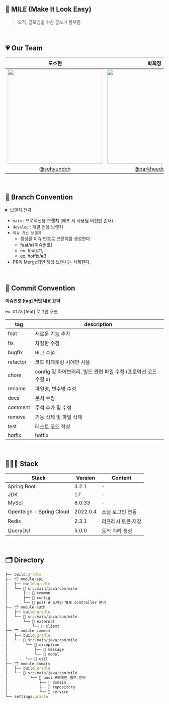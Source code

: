 ## 📖 MILE (Make It Look Easy)

> 오직, 글모임을 위한 글쓰기 플랫폼

 
 <br/>



## 💗 Our Team

|도소현|박희정|
|:------:|:------:|
|<img src="https://avatars.githubusercontent.com/u/79795051?v=4" width="300" height="300" />|<img src="https://github.com/GOSOPT-CDS-TEAM2/frontend/assets/97084864/c6d35974-8fc1-4089-93be-9430d4d33d2d" width="300" height="300" />|
|[@sohyundoh](https://github.com/sohyundoh)|[@parkheeddong](https://github.com/parkheeddong)|


<br/>

## 🌳 Branch Convention
<details>
	<summary> 브랜치 전략 </summary>
  	<div markdown="1">
      <img src="https://github.com/Mile-Writings/Mile-Server/assets/116873401/013c85c1-675e-484a-a453-83de917f5684" width = "500" >
  	</div>
</details>

- `main` : 프로덕션용 브랜치 (배포 시 사용될 버전만 존재)
- `develop` : 개발 전용 브랜치
- `이슈 기반 브랜치`
    - 생성된 이슈 번호로 브랜치를 생성한다
    - feat/#{이슈번호}
    - ex. feat/#1,
    - ex. hotfix/#3
- PR이 Merge되면 해당 브랜치는 삭제한다.



<br />


## 📌 Commit Convention
**이슈번호 [tag] 커밋 내용 요약**

ex. #123 [feat] 로그인 구현

| tag | description |
| --- | --- |
| feat | 새로운 기능 추가 |
| fix | 자잘한 수정 |
| bugfix | 버그 수정 |
| refactor | 코드 리팩토링 시에만 사용 |
| chore | config 및 라이브러리, 빌드 관련 파일 수정 (프로덕션 코드 수정 x) |
| rename | 파일명, 변수명 수정 |
| docs | 문서 수정 |
| comment | 주석 추가 및 수정 |
| remove | 기능 삭제 및 파일 삭제 |
| test | 테스트 코드 작성 |
| hotfix | hotfix |

<br />

## 👨🏻‍💻 Stack
| Stack | Version | Content |
| --- | --- | --- |
| Spring Boot | 3.2.1 | - |
| JDK | 17 | - |
| MySql | 8.0.33 | - |
| Openfeign - Spring Cloud | 2022.0.4 | 소셜 로그인 연동 |
| Redis | 2.3.1 | 리프레시 토큰 저장 |
| QueryDsl | 5.0.0 | 동적 쿼리 생성 |

<br />

## 🗂️ Directory
```jsx
├── build.gradle
├── 🗂️ module-api
│   ├── build.gradle
│   └── 📂 src/main/java/com/mile
│       ├── 📂 common
│       ├── 📂 config
│       └── 📂 post # 도메인 별로 controller 분리
├── 🗂️ module-auth
│   ├── build.gradle
│   └── 📂 src/main/java/com/mile
│       └── 📂 external
│           └── 📂 client
├── 🗂️ module-common
│   ├── build.gradle
│   └── 📂 src/main/java/com/mile
│        └── 📂 exception
│            ├── 📂 message
│            └── 📂 model
│        └── 📂 util
├── 🗂️ module-domain
│   ├── build.gradle
│   └── 📂 src/main/java/com/mile
│          └── 📂 post #도메인 별로 분리
│              ├── 📂 domain
│              ├── 📂 repository
│              └── 📂 service
└── settings.gradle
```
